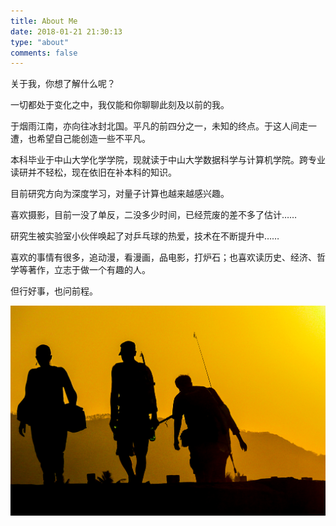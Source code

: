 ```yaml
---
title: About Me
date: 2018-01-21 21:30:13
type: "about"
comments: false
---
```

关于我，你想了解什么呢？

一切都处于变化之中，我仅能和你聊聊此刻及以前的我。

于烟雨江南，亦向往冰封北国。平凡的前四分之一，未知的终点。于这人间走一遭，也希望自己能创造一些不平凡。

本科毕业于中山大学化学学院，现就读于中山大学数据科学与计算机学院。跨专业读研并不轻松，现在依旧在补本科的知识。

目前研究方向为深度学习，对量子计算也越来越感兴趣。

喜欢摄影，目前一没了单反，二没多少时间，已经荒废的差不多了估计……

研究生被实验室小伙伴唤起了对乒乓球的热爱，技术在不断提升中……

喜欢的事情有很多，追动漫，看漫画，品电影，打炉石；也喜欢读历史、经济、哲学等著作，立志于做一个有趣的人。

但行好事，也问前程。

![sunset][1]

[1]: ../uploads/images/about/sunset.jpg
